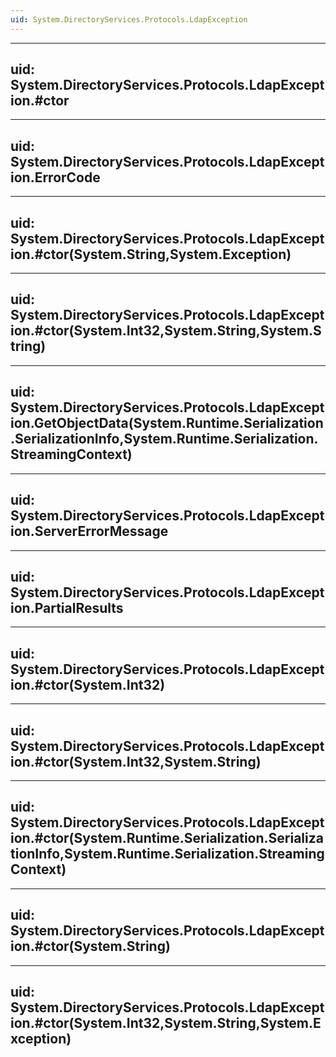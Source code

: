```yaml
---
uid: System.DirectoryServices.Protocols.LdapException
---
```


---
uid: System.DirectoryServices.Protocols.LdapException.#ctor
---

---
uid: System.DirectoryServices.Protocols.LdapException.ErrorCode
---

---
uid: System.DirectoryServices.Protocols.LdapException.#ctor(System.String,System.Exception)
---

---
uid: System.DirectoryServices.Protocols.LdapException.#ctor(System.Int32,System.String,System.String)
---

---
uid: System.DirectoryServices.Protocols.LdapException.GetObjectData(System.Runtime.Serialization.SerializationInfo,System.Runtime.Serialization.StreamingContext)
---

---
uid: System.DirectoryServices.Protocols.LdapException.ServerErrorMessage
---

---
uid: System.DirectoryServices.Protocols.LdapException.PartialResults
---

---
uid: System.DirectoryServices.Protocols.LdapException.#ctor(System.Int32)
---

---
uid: System.DirectoryServices.Protocols.LdapException.#ctor(System.Int32,System.String)
---

---
uid: System.DirectoryServices.Protocols.LdapException.#ctor(System.Runtime.Serialization.SerializationInfo,System.Runtime.Serialization.StreamingContext)
---

---
uid: System.DirectoryServices.Protocols.LdapException.#ctor(System.String)
---

---
uid: System.DirectoryServices.Protocols.LdapException.#ctor(System.Int32,System.String,System.Exception)
---
